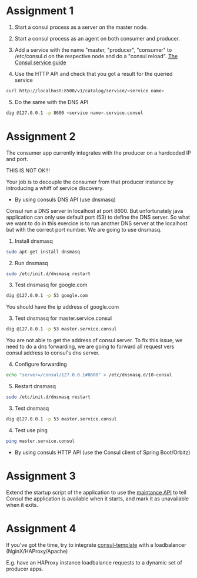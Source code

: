 Assignment 1
============

1. Start a consul process as a server on the master node.

2. Start a consul process as an agent on both consumer and producer.

3. Add a service with the name "master, "producer", "consumer" to /etc/consul.d on the respective node and do a "consul reload". [The Consul service guide](https://www.consul.io/intro/getting-started/services.html)

4. Use the HTTP API and check that you got a result for the queried service
```bash
curl http://localhost:8500/v1/catalog/service/<service name>
```

5. Do the same with the DNS API
```bash
dig @127.0.0.1 -p 8600 <service name>.service.consul
```

Assignment 2
============

The consumer app currently integrates with the producer on a hardcoded IP and port.

THIS IS NOT OK!!!

Your job is to decouple the consumer from that producer instance by introducing a whiff of service discovery. 
- By using consuls DNS API (use dnsmasq)

Consul run a DNS server in localhost at port 8600. But unfortunately java application can only use default port (53) to define the DNS server. So what we want to do in this exercice is to run another DNS server at the localhost but with the correct port number. We are going to use dnsmasq.

1. Install dnsmasq
```bash
sudo apt-get install dnsmasq
```

2. Run dnsmasq
```bash
sudo /etc/init.d/dnsmasq restart
```

3. Test dnsmasq for google.com
```bash
dig @127.0.0.1 -p 53 google.com
```
You should have the ip address of google.com

3. Test dnsmasq for master.service.consul
```bash
dig @127.0.0.1 -p 53 master.service.consul
```
You are not able to get the address of consul server.
To fix this issue, we need to do a dns forwarding, we are going to forward all request vers consul address to consul's dns server.

4. Configure forwarding
```bash
echo "server=/consul/127.0.0.1#8600" > /etc/dnsmasq.d/10-consul
```

5. Restart dnsmasq
```bash
sudo /etc/init.d/dnsmasq restart
```

3. Test dnsmasq
```bash
dig @127.0.0.1 -p 53 master.service.consul
```

4. Test use ping
```bash
ping master.service.consul
```


- By using consuls HTTP API (use the Consul client of Spring Boot/Orbitz)

Assignment 3
============

Extend the startup script of the application to use the
[maintance API](https://www.consul.io/docs/agent/http/agent.html#agent_service_maintenance)
to tell Consul the application is available when it starts, and mark it as
unavailable when it exits.

Assignment 4
============

If you've got the time, try to integrate [consul-template](https://github.com/hashicorp/consul-template) with a loadbalancer (NginX/HAProxy/Apache)

E.g. have an HAProxy instance loadbalance requests to a dynamic set of producer apps.
